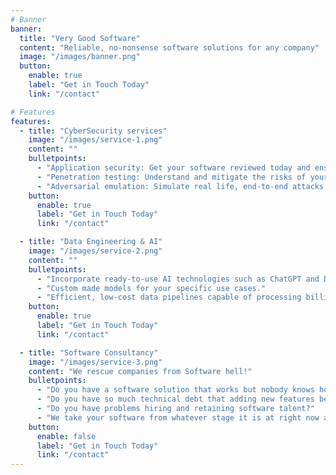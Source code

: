 ```yaml
---
# Banner
banner:
  title: "Very Good Software"
  content: "Reliable, no-nonsense software solutions for any company"
  image: "/images/banner.png"
  button:
    enable: true
    label: "Get in Touch Today"
    link: "/contact"

# Features
features:
  - title: "CyberSecurity services"
    image: "/images/service-1.png"
    content: ""
    bulletpoints:
      - "Application security: Get your software reviewed today and ensure the safety of your users and your data"
      - "Penetration testing: Understand and mitigate the risks of your organization"
      - "Adversarial emulation: Simulate real life, end-to-end attacks to assess all the aspects of your organization"
    button:
      enable: true
      label: "Get in Touch Today"
      link: "/contact"

  - title: "Data Engineering & AI"
    image: "/images/service-2.png"
    content: ""
    bulletpoints:
      - "Incorporate ready-to-use AI technologies such as ChatGPT and Dall-e to your business."
      - "Custom made models for your specific use cases."
      - "Efficient, low-cost data pipelines capable of processing billions of data points."
    button:
      enable: true
      label: "Get in Touch Today"
      link: "/contact"

  - title: "Software Consultancy"
    image: "/images/service-3.png"
    content: "We rescue companies from Software hell!"
    bulletpoints:
      - "Do you have a software solution that works but nobody knows how or why?"
      - "Do you have so much technical debt that adding new features becomes expensive and slow?"
      - "Do you have problems hiring and retaining software talent?"
      - "We take your software from whatever stage it is at right now and help you turn it into a scalable architecture easier to maintain and expand."
    button:
      enable: false
      label: "Get in Touch Today"
      link: "/contact"
---
```

